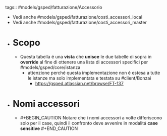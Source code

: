 tags:: #models/gsped/fatturazione/Accessorio

- Vedi anche #models/gsped/fatturazione/costi_accessori_local
- Vedi anche #models/gsped/fatturazione/costi_accessori_master
- # Scopo
	- Questa tabella é una **vista** che **unisce** le due tabelle di sopra in **override** al fine di ottenere una lista di accessori specifici per #models/gsped/core/istanza
		- attenzione perché questa implementazione non é estesa a tutte le istanze ma solo implementata e testata su #client/Bonzai
			- https://gsped.atlassian.net/browse/FT-137
- # Nomi accessori
	- #+BEGIN_CAUTION
	  Notare che i nomi accessori a volte differiscono solo per il case, quindi il confronto deve avvenire in modalitá **case sensitive**
	  #+END_CAUTION
